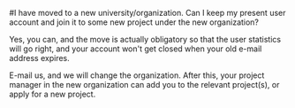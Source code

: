 #I have moved to a new university/organization. Can I keep my present user account and join it to some new project under the new organization?

Yes, you can, and the move is actually obligatory so that the user statistics will go right, and your account won't get closed when your old e-mail address expires.

E-mail us, and we will change the organization. After this, your project manager in the new organization can add you to the relevant project(s), or apply for a new project.
